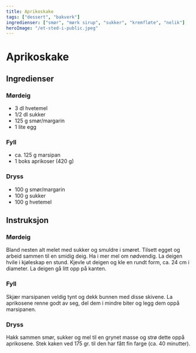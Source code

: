 ```yaml
---
title: Aprikoskake
tags: ["dessert", "bakverk"]
ingredienser: ["smør", "mørk sirup", "sukker", "kremfløte", "nelik"]
heroImage: "/et-sted-i-public.jpeg"
---
```


# Aprikoskake

## Ingredienser

### Mørdeig

- 3 dl hvetemel
- 1/2 dl sukker
- 125 g smør/margarin
- 1 lite egg

### Fyll

- ca. 125 g marsipan
- 1 boks aprikoser (420 g)

### Dryss

- 100 g smør/margarin
- 100 g sukker
- 100 g hvetemel

## Instruksjon

### Mørdeig

Bland nesten alt melet med sukker og smuldre i smøret. Tilsett egget og arbeid sammen til en smidig deig. Ha i mer mel om nødvendig. La deigen hvile i kjøleskap en stund. Kjevle ut deigen og kle en rundt form, ca. 24 cm i diameter. La deigen gå litt opp på kanten.

### Fyll

Skjær marsipanen veldig tynt og dekk bunnen med disse skivene. La aprikosene renne godt av seg, del dem i mindre biter og legg dem oppå marsipanen.

### Dryss

Hakk sammen smør, sukker og mel til en grynet masse og strø dette oppå aprikosene. Stek kaken ved 175 gr. til den har fått fin farge (ca. 40 minutter).
